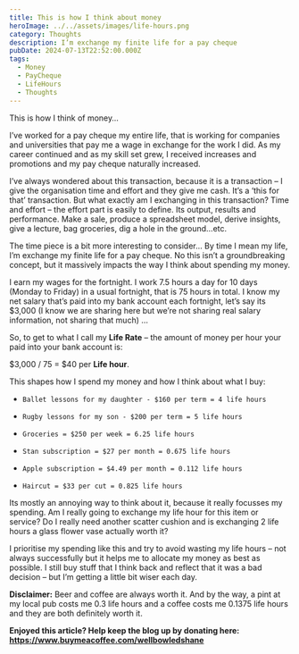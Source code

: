 ```yaml
---
title: This is how I think about money
heroImage: ../../assets/images/life-hours.png
category: Thoughts
description: I’m exchange my finite life for a pay cheque
pubDate: 2024-07-13T22:52:00.000Z
tags:
  - Money
  - PayCheque
  - LifeHours
  - Thoughts
---
```

This is how I think of money…

I’ve worked for a pay cheque my entire life, that is working for companies and universities that pay me a wage in exchange for the work I did. As my career continued and as my skill set grew, I received increases and promotions and my pay cheque naturally increased. 

I’ve always wondered about this transaction, because it is a transaction – I give the organisation time and effort and they give me cash. It’s a ‘this for that’ transaction. But what exactly am I exchanging in this transaction? Time and effort – the effort part is easily to define. Its output, results and performance. Make a sale, produce a spreadsheet model, derive insights, give a lecture, bag groceries, dig a hole in the ground…etc. 

The time piece is a bit more interesting to consider… By time I mean my life, I’m exchange my finite life for a pay cheque. No this isn’t a groundbreaking concept, but it massively impacts the way I think about spending my money. 

I earn my wages for the fortnight. I work 7.5 hours a day for 10 days (Monday to Friday) in a usual fortnight, that is 75 hours in total. I know my net salary that’s paid into my bank account each fortnight, let’s say its $3,000 (I know we are sharing here but we’re not sharing real salary information, not sharing that much) … 

So, to get to what I call my **Life Rate** – the amount of money per hour your paid into your bank account is: 

$3,000 / 75 = $40 per **Life hour**. 

This shapes how I spend my money and how I think about what I buy: 

* ```
  Ballet lessons for my daughter - $160 per term = 4 life hours
  ```
* ```
  Rugby lessons for my son - $200 per term = 5 life hours
  ```
* ```
  Groceries = $250 per week = 6.25 life hours
  ```
* ```
  Stan subscription = $27 per month = 0.675 life hours
  ```
* ```
  Apple subscription = $4.49 per month = 0.112 life hours
  ```
* ```
  Haircut = $33 per cut = 0.825 life hours
  ```

Its mostly an annoying way to think about it, because it really focusses my spending. Am I really going to exchange my life hour for this item or service? Do I really need another scatter cushion and is exchanging 2 life hours a glass flower vase actually worth it? 

I prioritise my spending like this and try to avoid wasting my life hours – not always successfully but it helps me to allocate my money as best as possible. I still buy stuff that I think back and reflect that it was a bad decision – but I’m getting a little bit wiser each day. 

**Disclaimer:** Beer and coffee are always worth it. And by the way, a pint at my local pub costs me 0.3 life hours and a coffee costs me 0.1375 life hours and they are both definitely worth it.



**Enjoyed this article? Help keep the blog up by donating here: https://www.buymeacoffee.com/wellbowledshane**
